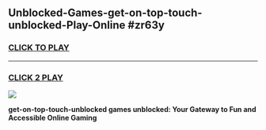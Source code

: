 
## Unblocked-Games-get-on-top-touch-unblocked-Play-Online #zr63y
<h3>
<a href="https://news.freeplayer.one?title=get-on-top-touch-unblocked&ref=3">CLICK TO PLAY</a></h3>
<hr>

<h3>
<a href="https://news.freeplayer.one?title=get-on-top-touch-unblocked&ref=3">CLICK 2 PLAY</a>
  
</h3>

<a href="https://news.freeplayer.one?title=get-on-top-touch-unblocked&ref=3"><img src="https://clearcache.store/games.png"></a>


**get-on-top-touch-unblocked games unblocked: Your Gateway to Fun and Accessible Online Gaming**
